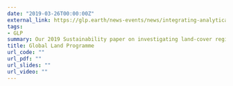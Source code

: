```yaml
---
date: "2019-03-26T00:00:00Z"
external_link: https://glp.earth/news-events/news/integrating-analytical-frameworks-investigate-land-cover-regime-shifts-dynamic
tags:
- GLP
summary: Our 2019 Sustainability paper on investigating land-cover regime shifts featured in the GLP News.
title: Global Land Programme
url_code: ""
url_pdf: ""
url_slides: ""
url_video: ""
---
```

